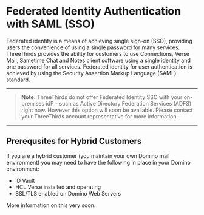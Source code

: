 # Federated Identity Authentication with SAML (SSO)

Federated identity is a means of achieving single sign-on (SSO), providing users the convenience of using a single password for many services. ThreeThirds provides the ability for customers to use Connections, Verse Mail, Sametime Chat and Notes client software using a single identity and one password for all services. Federated identity for user authentication is achieved by using the Security Assertion Markup Language (SAML) standard.

---

> **Note:** ThreeThirds do not offer Federated Identity SSO with your on-premises idP - such as Active Directory Federation Services (ADFS) right now. However this option will soon be available. Please contact your ThreeThirds account representative for more information.

---

## Prerequsites for Hybrid Customers

If you are a hybrid customer (you maintain your own Domino mail environment) you may need to have the following in place in your Domino environment:

* ID Vault
* HCL Verse installed and operating
* SSL/TLS enabled on Domino Web Servers

More information on this very soon.
